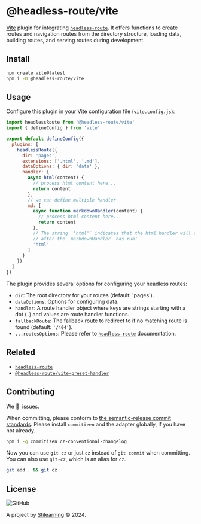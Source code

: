 # @headless-route/vite

[Vite](https://vitejs.dev/) plugin for integrating [`headless-route`](https://github.com/bent10/headless-route/tree/main/packages/core). It offers functions to create routes and navigation routes from the directory structure, loading data, building routes, and serving routes during development.

## Install

```bash
npm create vite@latest
npm i -D @headless-route/vite
```

## Usage

Configure this plugin in your Vite configuration file (`vite.config.js`):

```js
import headlessRoute from '@headless-route/vite'
import { defineConfig } from 'vite'

export default defineConfig({
  plugins: [
    headlessRoute({
      dir: 'pages',
      extensions: ['.html', '.md'],
      dataOptions: { dir: 'data' },
      handler: {
        async html(content) {
          // process html content here...
          return content
        },
        // we can define multiple handler
        md: [
          async function markdownHandler(content) {
            // process html content here...
            return content
          },
          // The string `'html'` indicates that the html handler will execute
          // after the `markdownHandler` has run!
          'html'
        ]
      }
    })
  ]
})
```

The plugin provides several options for configuring your headless routes:

- `dir`: The root directory for your routes (default: 'pages').
- `dataOptions`: Options for configuring data.
- `handler`: A route handler object where keys are strings starting with a dot (`.`) and values are route handler functions.
- `fallbackRoute`: The fallback route to redirect to if no matching route is found (default: `'/404'`).
- `...routesOptions`: Please refer to [`headless-route`](https://github.com/bent10/headless-route/tree/main/packages/core#api) documentation.

## Related

- [`headless-route`](https://github.com/bent10/headless-route/tree/main/packages/core)
- [`@headless-route/vite-preset-handler`](https://github.com/bent10/headless-route/tree/main/packages/vite-preset-handler)

## Contributing

We 💛&nbsp; issues.

When committing, please conform to [the semantic-release commit standards](https://www.conventionalcommits.org/). Please install `commitizen` and the adapter globally, if you have not already.

```bash
npm i -g commitizen cz-conventional-changelog
```

Now you can use `git cz` or just `cz` instead of `git commit` when committing. You can also use `git-cz`, which is an alias for `cz`.

```bash
git add . && git cz
```

## License

![GitHub](https://img.shields.io/github/license/bent10/headless-route)

A project by [Stilearning](https://stilearning.com) &copy; 2024.
